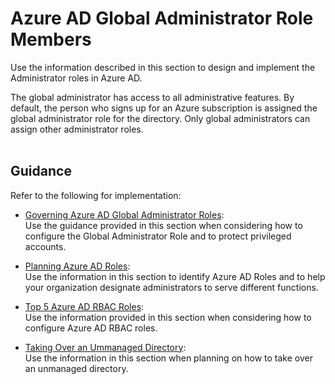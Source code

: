 # Azure AD Global Administrator Role Members
Use the information described in this section to design and implement the Administrator roles in Azure AD.

The global administrator has access to all administrative features. By default, the person who signs up for an Azure subscription is assigned the global administrator role for the directory. Only global administrators can assign other administrator roles.
<br />
<br />

## Guidance
Refer to the following for implementation:
- [Governing Azure AD Global Administrator Roles](3.3.1-Governing-Azure-AD-Global-Administrator-Roles.md):  
  Use the guidance provided in this section when considering how to configure the Global Administrator Role and to protect privileged accounts.

- [Planning Azure AD Roles](3.3.2-Planning-Azure-AD-Roles.md):  
  Use the information in this section to identify Azure AD Roles and to help your organization designate administrators to serve different functions.
- [Top 5 Azure AD RBAC Roles](3.3.3-Top-5-Azure-AD-RBAC-Roles.md):  
  Use the information provided in this section when considering how to configure Azure AD RBAC roles.
- [Taking Over an Ummanaged Directory](3.3.4-Taking-Over-an-Unmanaged-Directory.md):  
  Use the information in this section when planning on how to take over an unmanaged directory.
